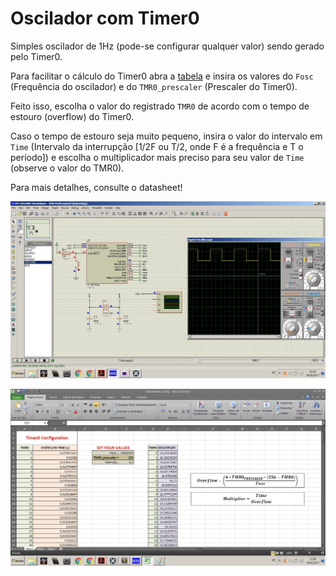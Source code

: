 # Oscilador com Timer0

Simples oscilador de 1Hz (pode-se configurar qualquer valor) sendo gerado pelo Timer0.

Para facilitar o cálculo do Timer0 abra a [tabela](https://github.com/AsafeSilva/PIC/blob/master/PIC16F628A/Blink_TMR0/Timer0%20Config.xlsx) e insira os valores do `Fosc` (Frequência do oscilador) e do `TMR0_prescaler` (Prescaler do Timer0).

Feito isso, escolha o valor do registrado `TMR0` de acordo com o tempo de estouro (overflow) do Timer0.

Caso o tempo de estouro seja muito pequeno, insira o valor do intervalo em `Time` (Intervalo da interrupção [1/2F ou T/2, onde F é a frequência e T o período]) e escolha o multiplicador mais preciso para seu valor de `Time` (observe o valor do TMR0).

Para mais detalhes, consulte o datasheet!

![Screenshot](Simulação.jpg)

![Screenshot](Configuração.jpg)
